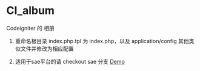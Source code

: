 CI_album
========

Codeigniter 的 相册

1. 重命名根目录 index.php.tpl 为 index.php，以及 application/config 其他类似文件并修改为相应配置

2. 适用于sae平台的请 checkout sae 分支 [Demo](http://tuzki52.sinaapp.com)
